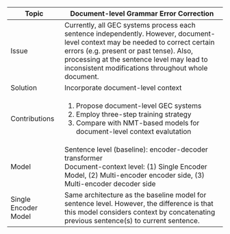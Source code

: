 | Topic  | Document-level Grammar Error Correction | 
| ------------- | ------------- |
| Issue | Currently, all GEC systems process each sentence independently. However, document-level context may be needed to correct certain errors (e.g. present or past tense). Also, processing at the sentence level may lead to inconsistent modifications throughout whole document. |
| Solution | Incorporate document-level context |
| Contributions | <ol><li>Propose document-level GEC systems</li> <li>Employ three-step training strategy</li> <li>Compare with NMT-based models for document-level context evalutation</li></ol> |
| Model | Sentence level (baseline): encoder-decoder transformer </br> Document-context level: (1) Single Encoder Model, (2) Multi-encoder encoder side, (3) Multi-encoder decoder side |
| Single Encoder Model | Same architecture as the baseline model for sentence level. However, the difference is that this model considers context by concatenating previous sentence(s) to current sentence.
